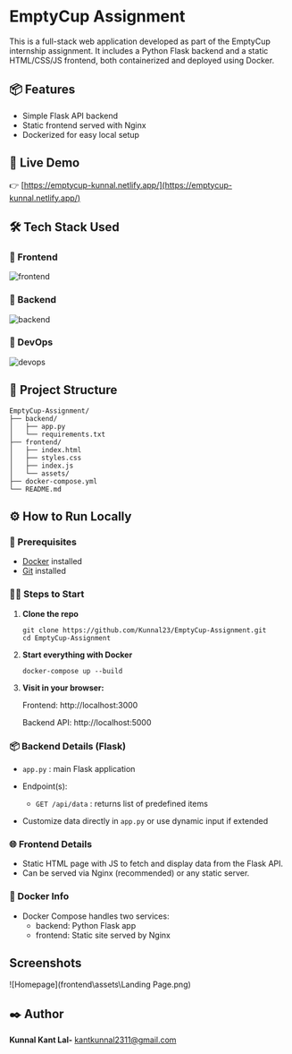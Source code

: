 
# EmptyCup Assignment

This is a full-stack web application developed as part of the EmptyCup internship assignment. It includes a Python Flask backend and a static HTML/CSS/JS frontend, both containerized and deployed using Docker.



## 📦 Features

- Simple Flask API backend
- Static frontend served with Nginx
- Dockerized for easy local setup



## 🚀 Live Demo

👉 [https://emptycup-kunnal.netlify.app/](https://emptycup-kunnal.netlify.app/)

## 🛠️ Tech Stack Used

### 🧩 Frontend
![frontend](https://skillicons.dev/icons?i=js,html,css)

### 🧪 Backend
![backend](https://skillicons.dev/icons?i=python)

### 🐳 DevOps
![devops](https://skillicons.dev/icons?i=docker)

## 📁 Project Structure

```
EmptyCup-Assignment/
├── backend/
│   ├── app.py
│   └── requirements.txt  
├── frontend/
│   ├── index.html
│   ├── styles.css
│   ├── index.js
│   └── assets/
├── docker-compose.yml 
└── README.md
```



## ⚙️ How to Run Locally

### 🔧 Prerequisites

- [Docker](https://www.docker.com/products/docker-desktop) installed
- [Git](https://git-scm.com/downloads) installed


### 🧑‍💻 Steps to Start

1. **Clone the repo**  
   ```
   git clone https://github.com/Kunnal23/EmptyCup-Assignment.git
   cd EmptyCup-Assignment
   ```

2. **Start everything with Docker**

    ```
    docker-compose up --build
    ```

3. **Visit in your browser:**

    Frontend: http://localhost:3000

    Backend API: http://localhost:5000

### 📦 Backend Details (Flask)
- `app.py` : main Flask application

- Endpoint(s):
    - `GET /api/data` : returns list of predefined items

- Customize data directly in `app.py` or use dynamic input if extended

### 🌐 Frontend Details
- Static HTML page with JS to fetch and display data from the Flask API.
- Can be served via Nginx (recommended) or any static server.

### 🐳 Docker Info
- Docker Compose handles two services:
    - backend: Python Flask app
    - frontend: Static site served by Nginx


## Screenshots

![Homepage](frontend\assets\Landing Page.png)

## ✒️ Author

**Kunnal Kant Lal-** 
[kantkunnal2311@gmail.com](mailto:kantkunnal2311@gmail.com)


